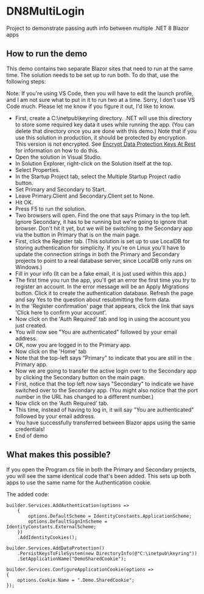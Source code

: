 # DN8MultiLogin

Project to demonstrate passing auth info between multiple .NET 8 Blazor apps

## How to run the demo

This demo contains two separate Blazor sites that need to run at the same time. The solution needs to be set up to run both. To do that, use the following steps:

Note: If you're using VS Code, then you will have to edit the launch profile, and I am not sure what to put in it to run two at a time. Sorry, I don't use VS Code much. Please let me know if you figure it out, I'd like to know.

- First, create a C:\inetpub\keyring directory. .NET will use this directory to store some required key data it uses while running the app. (You can delete that directory once you are done with this demo.) Note that if you use this solution in production, it should be protected by encryption. This version is not encrypted. See [Encrypt Data Protection Keys At Rest](https://learn.microsoft.com/en-us/aspnet/core/security/cookie-sharing?view=aspnetcore-8.0#encrypt-data-protection-keys-at-rest) for information on how to do this.
- Open the solution in Visual Studio.
- In Solution Explorer, right-click on the Solution itself at the top.
- Select Properties.
- In the Startup Project tab, select the Multiple Startup Project radio button.
- Set Primary and Secondary to Start.
- Leave Primary.Client and Secondary.Client set to None.
- Hit OK.
- Press F5 to run the solution.
- Two browsers will open. Find the one that says Primary in the top left. Ignore Secondary, it has to be running but we're going to ignore that browser. Don't hit it yet, but we will be switching to the Secondary app via the button in Primary that is on the main page.
- First, click the Register tab. (This solution is set up to use LocalDB for storing authentication for simplicity. If you're on Linux you'll have to update the connection strings in both the Primary and Secondary projects to point to a real database server, since LocalDB only runs on Windows.)
- Fill in your info (It can be a fake email, it is just used within this app.)
- The first time you run the app, you'll get an error the first time you try to register an account. In the error message will be an Apply Migrations button. Click it to create the authentication database. Refresh the page and say Yes to the question about resubmitting the form data.
- In the 'Register confirmation' page that appears, click the link that says 'Click here to confirm your account'.
- Now click on the 'Auth Required' tab and log in using the account you just created.
- You will now see "You are authenticated" followed by your email address.
- OK, now you are logged in to the Primary app.
- Now click on the 'Home' tab
- Note that the top-left says "Primary" to indicate that you are still in the Primary app.
- Now we are going to transfer the active login over to the Secondary app by clicking the Secondary button on the main page.
- First, notice that the top left now says "Secondary" to indicate we have switched over to the Secondary app. (You might also notice that the port number in the URL has changed to a different number.)
- Now click on the 'Auth Required' tab.
- This time, instead of having to log in, it will say "You are authenticated" followed by your email address.
- You have successfully transferred between Blazor apps using the same credentials!
- End of demo

## What makes this possible?

If you open the Program.cs file in both the Primary and Secondary projects, you will see the same identical code that's been added. This sets up both apps to use the same name for the Authentication cookie.

The added code:
```
builder.Services.AddAuthentication(options =>
    {
        options.DefaultScheme = IdentityConstants.ApplicationScheme;
        options.DefaultSignInScheme = IdentityConstants.ExternalScheme;
    })
    .AddIdentityCookies();

builder.Services.AddDataProtection()
    .PersistKeysToFileSystem(new DirectoryInfo(@"C:\inetpub\keyring"))
    .SetApplicationName("DemoSharedCookie");

builder.Services.ConfigureApplicationCookie(options =>
{
    options.Cookie.Name = ".Demo.SharedCookie";
});
```
